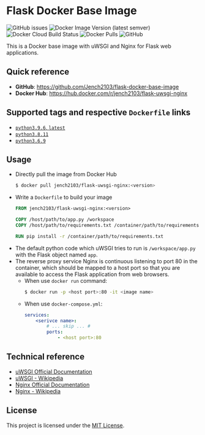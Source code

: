 # Flask Docker Base Image

![GitHub issues](https://img.shields.io/github/issues/jench2103/flask-docker-base-image) ![Docker Image Version (latest semver)](https://img.shields.io/docker/v/jench2103/flask-uwsgi-nginx?label=docker%20latest%20version) ![Docker Cloud Build Status](https://img.shields.io/docker/cloud/build/jench2103/flask-uwsgi-nginx) ![Docker Pulls](https://img.shields.io/docker/pulls/jench2103/flask-uwsgi-nginx) ![GitHub](https://img.shields.io/github/license/Jench2103/flask-docker-base-image)

This is a Docker base image with uWSGI and Nginx for Flask web applications.


## Quick reference
- **GitHub**: https://github.com/Jench2103/flask-docker-base-image
- **Docker Hub**: https://hub.docker.com/r/jench2103/flask-uwsgi-nginx


## Supported tags and respective `Dockerfile` links
- [`python3.9.6`, `latest`](https://github.com/Jench2103/flask-docker-base-image/blob/main/docker-image/python3.9.6/Dockerfile)
- [`python3.8.11`](https://github.com/Jench2103/flask-docker-base-image/blob/main/docker-image/python3.8.11/Dockerfile)
- [`python3.6.9`](https://github.com/Jench2103/flask-docker-base-image/blob/main/docker-image/python3.6.9/Dockerfile)


## Usage
- Directly pull the image from Docker Hub
    ```bash
    $ docker pull jench2103/flask-uwsgi-nginx:<version>
    ```
- Write a `Dockerfile` to build your image
    ```dockerfile
    FROM jench2103/flask-uwsgi-nginx:<version>

    COPY /host/path/to/app.py /workspace
    COPY /host/path/to/requirements.txt /container/path/to/requirements.txt

    RUN pip install -r /container/path/to/requirements.txt
    ```
- The default python code which uWSGI tries to run is `/workspace/app.py` with the Flask object named `app`.
- The reverse proxy service Nginx is continuous listening to port 80 in the container, which should be mapped to a host port so that you are available to access the Flask application from web browsers.
    - When use `docker run` command:
        ```bash
        $ docker run -p <host port>:80 -it <image name>
        ```
    - When use `docker-compose.yml`:
        ```yml
        services:
            <serivce name>:
                # ... skip ... #
                ports:
                    - <host port>:80
        ```


## Technical reference
- [uWSGI Official Documentation](https://uwsgi-docs.readthedocs.io/en/latest/)
- [uWSGI - Wikipedia](https://en.wikipedia.org/wiki/UWSGI)
- [Nginx Official Documentation](https://nginx.org/en/docs/)
- [Nginx - Wikipedia](https://en.wikipedia.org/wiki/Nginx)


## License
This project is licensed under the [MIT License](https://github.com/Jench2103/flask-docker-base-image/blob/main/LICENSE).

